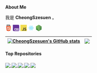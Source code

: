 
<br />

**About Me**  

我是 **CheongSzesuen** 。

<code><img height="20" alt="html" src="https://raw.githubusercontent.com/github/explore/main/topics/html/html.png"></code>
<code><img height="20" alt="css" src="https://raw.githubusercontent.com/github/explore/main/topics/css/css.png"></code>
<code><img height="20" alt="javascript" src="https://raw.githubusercontent.com/github/explore/main/topics/javascript/javascript.png"></code>
<code><img height="20" alt="react" src="https://raw.githubusercontent.com/github/explore/main/topics/react/react.png"></code>
<code><img height="20" alt="nodejs" src="https://raw.githubusercontent.com/github/explore/main/topics/nodejs/nodejs.png"></code>

| <a href="https://github.com/CheongSzesuen/github-readme-stats"><img align="center" src="https://github-readme-stats.vercel.app/api?username=CheongSzesuen&show_icons=true&include_all_commits=true&theme=buefy&hide_border=true" alt="CheongSzesuen's GitHub stats" /></a> | <a href="https://github.com/CheongSzesuen/github-readme-stats"><img align="center" src="https://github-readme-stats.vercel.app/api/top-langs/?username=CheongSzesuen&layout=compact&theme=buefy&hide_border=true" /></a> |
| ------------- | ------------- |

#### Top Repositories  

<a href="https://github.com/CheongSzesuen/CheongSzesuen.github.io">
  <img align="center" src="https://github-readme-stats.vercel.app/api/pin/?username=CheongSzesuen&repo=CheongSzesuen.github.io&theme=buefy" />
</a>
<a href="https://github.com/still-alive-hhz/OK-School-Life">
  <img align="center" src="https://github-readme-stats.vercel.app/api/pin/?username=still-alive-hhz&repo=OK-School-Life&theme=buefy" />
</a>

<a href="https://github.com/CheongSzesuen/OK-School-Life-MiBandPro">
  <img align="center" src="https://github-readme-stats.vercel.app/api/pin/?username=CheongSzesuen&repo=OK-School-Life-MiBandPro&theme=buefy" />
</a>

<a href="https://github.com/CheongSzesuen/OK-School-Life-Web">
  <img align="center" src="https://github-readme-stats.vercel.app/api/pin/?username=CheongSzesuen&repo=OK-School-Life-Web&theme=buefy" />
</a>

<a href="https://github.com/CheongSzesuen/Image2Array">
  <img align="center" src="https://github-readme-stats.vercel.app/api/pin/?username=CheongSzesuen&repo=Image2Array&theme=buefy" />
</a>

